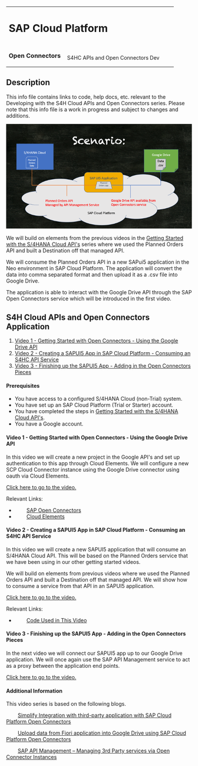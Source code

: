<table width=100% border=0>
<tr ><td colspan=2><h1>SAP Cloud Platform</h1></td></tr>
<tr><td><h3>Open Connectors</h3></td><td width=66%></br>&nbsp;S4HC APIs and Open Connectors Dev</td>
</table>

## Description

This info file contains links to code, help docs, etc. relevant to the Developing with the S4H Cloud APIs and Open Connectors series. Please note that this info file is a work in progress and subject to changes and additions.

<img src="../images/apiocsapui5.png">

We will build on elements from the previous videos in the [Getting Started with the S/4HANA Cloud API's](gettingstarteds4hcloudapis.md) series where we used the Planned Orders API and built a Destination off that managed API. 

We will consume the Planned Orders API in a new SAPui5 application in the Neo environment in SAP Cloud Platform. The application will convert the data into comma separated format and then upload it as a .csv file into Google Drive.

The application is able to interact with the Google Drive API through the SAP Open Connectors service which will be introduced in the first video.


## <a name="gss4hapi"></a>S4H Cloud APIs and Open Connectors Application
1) [Video 1 - Getting Started with Open Connectors - Using the Google Drive API](#v1ocgda)
1) [Video 2 - Creating a SAPUI5 App in SAP Cloud Platform - Consuming an S4HC API Service](#v2sascp)
1) [Video 3 - Finishing up the SAPUI5 App - Adding in the Open Connectors Pieces](#v3sascpoc)

#### Prerequisites

* You have access to a configured S/4HANA Cloud (non-Trial) system.
* You have set up an SAP Cloud Platform (Trial or Starter) account.
* You have completed the steps in [Getting Started with the S/4HANA Cloud API's](gettingstarteds4hcloudapis.md).
* You have a Google account.

#### <a name="v1ocgda"></a>Video 1 - Getting Started with Open Connectors - Using the Google Drive API

In this video we will create a new project in the Google API's and set up authentication to this app through Cloud Elements.  We will configure a new SCP Cloud Connector instance using the Google Drive connector using oauth via Cloud Elements.

[Click here to go to the video.](https://www.youtube.com/watch?v=GGo2eVk3Y2c)

Relevant Links:

* &nbsp;&nbsp;&nbsp;&nbsp;&nbsp;&nbsp;&nbsp;&nbsp;[SAP Open Connectors](https://help.openconnectors.ext.hana.ondemand.com/home)
* &nbsp;&nbsp;&nbsp;&nbsp;&nbsp;&nbsp;&nbsp;&nbsp;[Cloud Elements](https://cloud-elements.com/)

#### <a name="v2sascp"></a>Video 2 - Creating a SAPUI5 App in SAP Cloud Platform - Consuming an S4HC API Service

In this video we will create a new SAPUI5 application that will consume an S/4HANA Cloud API. This will be based on the Planned Orders service that we have been using in our other getting started videos.

We will build on elements from previous videos where we used the Planned Orders API and built a Destination off that managed API. We will show how to consume a service from that API in an SAPUI5 application.

[Click here to go to the video.](https://www.youtube.com/watch?v=4dDHaBk5Up8)

Relevant Links:

*  &nbsp;&nbsp;&nbsp;&nbsp;&nbsp;&nbsp;&nbsp;&nbsp;[Code Used in This Video](/code/GglDrvApp.md)

#### <a name="v3sascpoc"></a>Video 3 - Finishing up the SAPUI5 App - Adding in the Open Connectors Pieces

In the next video we will connect our SAPUI5 app up to our Google Drive application. We will once again use the SAP API Management service to act as a proxy between the application end points.

[Click here to go to the video.](https://www.youtube.com/watch?v=wGsZfC0Hz4A)

#### Additional Information

This video series is based on the following blogs.

&nbsp;&nbsp;&nbsp;&nbsp;&nbsp;&nbsp;&nbsp;&nbsp;[Simplify Integration with third-party application with SAP Cloud Platform Open Connectors](https://blogs.sap.com/2018/09/24/blog-series-simplify-integration-with-third-party-application-with-sap-cloud-platform-open-connectors/)

&nbsp;&nbsp;&nbsp;&nbsp;&nbsp;&nbsp;&nbsp;&nbsp;[Upload data from Fiori application into Google Drive using SAP Cloud Platform Open Connectors](https://blogs.sap.com/2017/12/05/part-2-discover-explore-and-consume-s4-hana-cloud-apis-in-sap-api-business-hub/)

&nbsp;&nbsp;&nbsp;&nbsp;&nbsp;&nbsp;&nbsp;&nbsp;[SAP API Management – Managing 3rd Party services via Open Connector Instances](https://blogs.sap.com/2019/02/20/sap-api-management-managing-3rd-party-services-via-open-connector-instances/)


